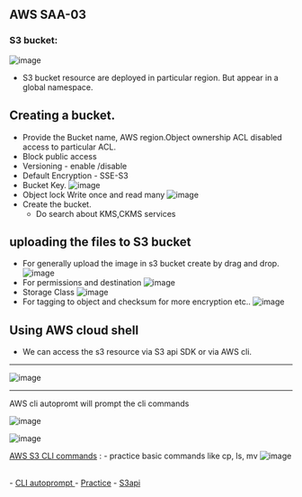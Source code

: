 ## AWS SAA-03
### S3 bucket:
![image](https://github.com/user-attachments/assets/faa36ffd-e1aa-4747-9b50-43eb798e4d09)
- S3 bucket resource are deployed in particular region. But appear in a global namespace.
## Creating a bucket.
- Provide the Bucket name, AWS region.Object ownership ACL disabled access to particular ACL.
- Block public access
- Versioning - enable /disable
- Default Encryption - SSE-S3
- Bucket Key.
  ![image](https://github.com/user-attachments/assets/cb9549dc-b78c-4099-b568-43eebe83b536)
- Object lock Write once and read many
  ![image](https://github.com/user-attachments/assets/af402f86-34b1-4b91-bbd4-7b7f14f2ef03)
- Create the bucket.
    - Do search about KMS,CKMS services
## uploading the files to S3 bucket
- For generally upload the image in s3 bucket create by drag and drop.
  ![image](https://github.com/user-attachments/assets/50c53e61-361b-469b-b8f7-dd2a83832408)
- For permissions and destination
  ![image](https://github.com/user-attachments/assets/c9a9c199-b23a-4fee-8fb6-dae534014e3d)
- Storage Class
  ![image](https://github.com/user-attachments/assets/14884247-67f0-4d62-8d39-94c70c9e881f)
- For tagging to object and checksum for more encryption etc..
 ![image](https://github.com/user-attachments/assets/54bde492-3b7b-4c3c-9b4b-876487105695)

## Using AWS cloud shell
- We can access the s3 resource via S3 api SDK or via AWS cli.
---
![image](https://github.com/user-attachments/assets/c37e3626-0390-473e-be9d-ff8ee5bc793d)

---
AWS cli autopromt will prompt the cli commands

![image](https://github.com/user-attachments/assets/eec22c1a-c095-4e43-a02a-9ccc18813119)

![image](https://github.com/user-attachments/assets/414ec0ec-0d0e-4950-b159-9eb726a7b69e)

<a href="https://docs.aws.amazon.com/cli/latest/reference/s3/"> AWS S3 CLI commands</a> :  - practice basic commands like cp, ls, mv
![image](https://github.com/user-attachments/assets/97754fb8-e137-45db-b80f-99d249b0641e)

<br/>
- <a href="https://docs.aws.amazon.com/cli/latest/userguide/cli-usage-parameters-prompting.html"> CLI autoprompt </a>
- <a href="https://docs.aws.amazon.com/cli/latest/userguide/cli-services-s3-commands.html"> Practice</a>
- <a href="https://awscli.amazonaws.com/v2/documentation/api/latest/reference/s3api/index.html"> S3api </a>
